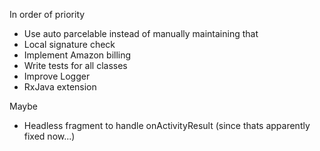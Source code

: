In order of priority

- Use auto parcelable instead of manually maintaining that
- Local signature check
- Implement Amazon billing
- Write tests for all classes
- Improve Logger
- RxJava extension

Maybe

- Headless fragment to handle onActivityResult (since thats apparently fixed now...)
